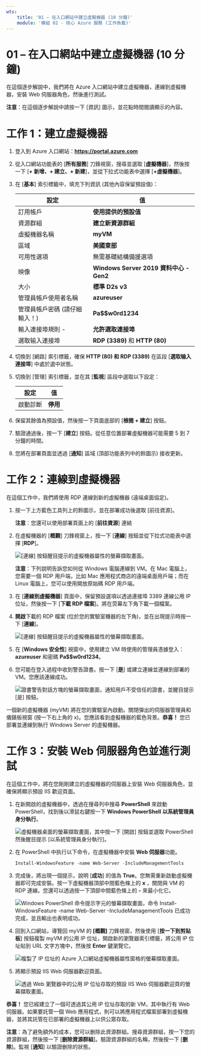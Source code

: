 ```yaml
---
wts:
    title: '01 – 在入口網站中建立虛擬機器 (10 分鐘)'
    module: '模組 02 - 核心 Azure 服務 (工作負載)'
---
```

# 01 – 在入口網站中建立虛擬機器 (10 分鐘)

在這個逐步解說中，我們將在 Azure 入口網站中建立虛擬機器，連線到虛擬機器，安裝 Web 伺服器角色，然後進行測試。 

**注意**：在這個逐步解說中請按一下 [資訊] 圖示，並花點時間閱讀顯示的內容。 

# 工作 1：建立虛擬機器 
1. 登入到 Azure 入口網站：**https://portal.azure.com**

3. 從入口網站功能表的 [**所有服務**] 刀鋒視窗，搜尋並選取 [**虛擬機器**]，然後按一下 [**+ 新增、+ 建立、+ 新建**]，並從下拉式功能表中選擇 [**+虛擬機器**]。

4. 在 [**基本**] 索引標籤中，填充下列資訊 (其他內容保留預設值)：

    | 設定 | 值 |
    |  -- | -- |
    | 訂用帳戶 | **使用提供的預設值** |
    | 資源群組 | **建立新資源群組** |
    | 虛擬機器名稱 | **myVM** |
    | 區域 | **美國東部**|
    | 可用性選項 | 無需基礎結構備援選項|
    | 映像 | **Windows Server 2019 資料中心 - Gen2**|
    | 大小 | **標準 D2s v3**|
    | 管理員帳戶使用者名稱 | **azureuser** |
    | 管理員帳戶密碼 (請仔細輸入！) | **Pa$$w0rd1234**|
    | 輸入連接埠規則 - | **允許選取連接埠**|
    | 選取输入連接埠 | **RDP (3389)** 和 **HTTP (80)**| 

5. 切換到 [網路] 索引標籤，確保 **HTTP (80) 和 RDP (3389)** 在區段 [**選取输入連接埠**] 中處於選中狀態。

6. 切換到 [管理] 索引標籤，並在其 [**監視**] 區段中選取以下設定：

    | 設定 | 值 |
    | -- | -- |
    | 啟動診斷 | **停用**|

7. 保留其餘值為預設值，然後按一下頁面底部的 [**檢閱 + 建立**] 按鈕。

8. 驗證通過後，按一下 [**建立**] 按鈕。從任意位置部署虛擬機器可能需要 5 到 7 分鐘的時間。

9. 您將在部署頁面並透過 [**通知**] 區域 (頂部功能表列中的鈴圖示) 接收更新。

# 工作 2：連線到虛擬機器

在這個工作中，我們將使用 RDP 連線到新的虛擬機器 (遠端桌面協定)。 

1. 按一下上方藍色工具列上的鈴圖示，並在部署成功後選取 [前往資源]。 

    **注意**：您還可以使用部署頁面上的 [**前往資源**] 連結 

2. 在虛擬機器的 [**概觀**] 刀鋒視窗上，按一下 [**連線**] 按鈕並從下拉式功能表中選擇 [**RDP**]。

    ![[連線] 按鈕醒目提示的虛擬機器屬性的螢幕擷取畫面。](../images/0101.png)

    **注意**：下列說明告訴您如何從 Windows 電腦連線到 VM。在 Mac 電腦上，您需要一個 RDP 用戶端，比如 Mac 應用程式商店的遠端桌面用戶端；而在 Linux 電腦上，您可以使用開放原始碼 RDP 用戶端。

2. 在 [**連線到虛擬機器**] 頁面中，保留預設選項以透過連接埠 3389 連線公用 IP 位址，然後按一下 [**下載 RDP 檔案**]。將在荧幕左下角下載一個檔案。

3. **開啟**下載的 RDP 檔案 (位於您的實驗室機器的左下角)，並在出現提示時按一下 [**連線**]。 

    ![[連線] 按鈕醒目提示的虛擬機器屬性的螢幕擷取畫面。 ](../images/0102.png)

4. 在 [**Windows 安全性**] 視窗中，使用建立 VM 時使用的管理員憑據登入：**azureuser** 和密碼 **Pa$$w0rd1234**。 

5. 您可能在登入過程中收到警告證書。按一下 [**是**] 或建立連線並連線到部署的 VM。您應該連線成功。

    ![證書警告對話方塊的螢幕擷取畫面，通知用戶不受信任的證書，並醒目提示 [是] 按鈕。 ](../images/0104.png)

一個新的虛擬機器 (myVM) 將在您的實驗室內啟動。關閉彈出的伺服器管理員和儀錶板視窗 (按一下右上角的 x)。您應該看到虛擬機器的藍色背景。**恭喜！** 您已部署並連線到執行 Windows Server 的虛擬機器。 

# 工作 3：安裝 Web 伺服器角色並進行測試

在這個工作中，將在您剛剛建立的虛擬機器的伺服器上安裝 Web 伺服器角色，並確保將顯示預設 IIS 歡迎頁面。 

1. 在新開啟的虛擬機器中，透過在搜尋列中搜尋 **PowerShell** 來啟動 PowerShell，找到後以滑鼠右鍵按一下 **Windows PowerShell** **以系統管理員身分執行**。

    ![虛擬機器桌面的螢幕擷取畫面，其中按一下 [開啟] 按鈕並選取 PowerShell 然後醒目提示 [以系統管理員身分執行]。](../images/0105.png)

2. 在 PowerShell 中执行以下命令，在虛擬機器中安裝 **Web 伺服器**功能。 

    ```PowerShell
    Install-WindowsFeature -name Web-Server -IncludeManagementTools
    ```
  
3. 完成後，將出現一個提示，說明 [**成功**] 的值為 **True**。您無需重新啟動虛擬機器即可完成安裝。按一下虛擬機器頂部中間藍色條上的 **x** ，關閉與 VM 的 RDP 連線。您還可以透過按一下頂部中間藍色條上的 **-** 來最小化它。

    ![Windows PowerShell 命令提示字元的螢幕擷取畫面，命令 Install-WindowsFeature -name Web-Server -IncludeManagementTools 已成功完成，並且輸出也表明成功。](../images/0106.png)

4. 回到入口網站，導覽回 myVM 的 **[概觀]** 刀鋒視窗，然後使用 [**按一下到剪貼板**] 按鈕複製 myVM 的公用 IP 位址，開啟新的瀏覽器索引標籤，將公用 IP 位址貼到 URL 文字方塊中，然後按 **Enter** 鍵瀏覽它。

    ![複製了 IP 位址的 Azure 入口網站虛擬機器屬性窗格的螢幕擷取畫面。](../images/0107.png)

5. 將顯示預設 IIS Web 伺服器歡迎頁面。

    ![透過 Web 瀏覽器中的公用 IP 位址存取的預設 IIS Web 伺服器歡迎頁的螢幕擷取畫面。](../images/0108.png)

**恭喜！** 您已經建立了一個可透過其公用 IP 位址存取的新 VM，其中執行有 Web 伺服器。如果要託管一個 Web 應用程式，則可以將應用程式檔案部署到虛擬機器，並將其託管在已部署的虛擬機器上以供公眾存取。


**注意**：為了避免額外的成本，您可以删除此資源群組。搜尋資源群組，按一下您的資源群組，然後按一下 [**删除資源群組**]。驗證資源群組的名稱，然後按一下 [**删除**]。監視 [**通知**] 以驗證删除的狀態。
